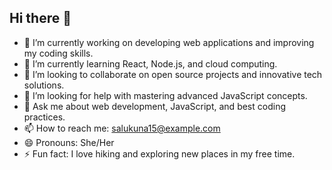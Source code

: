 ## Hi there 👋
<!--
**salukuna15/salukuna15** is a ✨ _special_ ✨ repository because its `README.md` (this file) appears on your GitHub profile.

Here are some ideas to get you started:
-->

- 🔭 I’m currently working on developing web applications and improving my coding skills.
- 🌱 I’m currently learning React, Node.js, and cloud computing.
- 👯 I’m looking to collaborate on open source projects and innovative tech solutions.
- 🤔 I’m looking for help with mastering advanced JavaScript concepts.
- 💬 Ask me about web development, JavaScript, and best coding practices.
- 📫 How to reach me: [salukuna15@example.com](mailto:salukuna15@example.com)
- 😄 Pronouns: She/Her
- ⚡ Fun fact: I love hiking and exploring new places in my free time.
